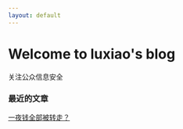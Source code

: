 ```yaml
---
layout: default
---
```


Welcome to luxiao's blog
===
关注公众信息安全

### 最近的文章
[一夜钱全部被转走？](2018/08/14/sms-2fa.html)

